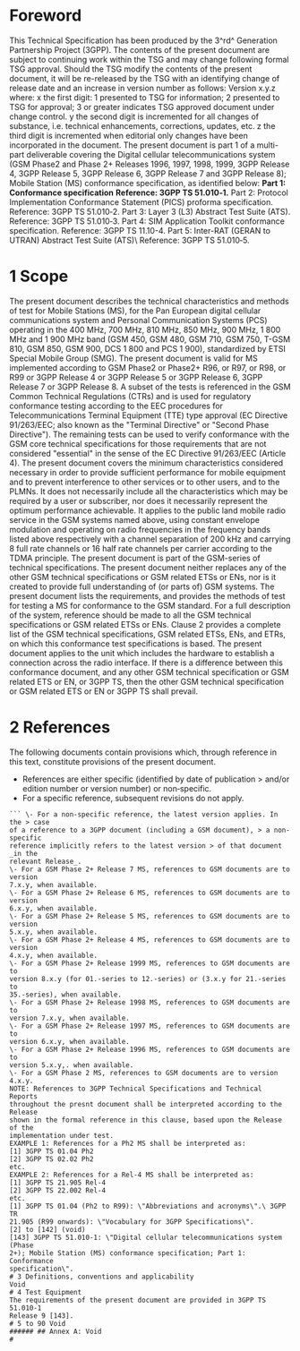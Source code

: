 # Foreword
This Technical Specification has been produced by the 3^rd^ Generation
Partnership Project (3GPP).
The contents of the present document are subject to continuing work within the
TSG and may change following formal TSG approval. Should the TSG modify the
contents of the present document, it will be re-released by the TSG with an
identifying change of release date and an increase in version number as
follows:
Version x.y.z
where:
x the first digit:
1 presented to TSG for information;
2 presented to TSG for approval;
3 or greater indicates TSG approved document under change control.
y the second digit is incremented for all changes of substance, i.e. technical
enhancements, corrections, updates, etc.
z the third digit is incremented when editorial only changes have been
incorporated in the document.
The present document is part 1 of a multi-part deliverable covering the
Digital cellular telecommunications system (GSM Phase2 and Phase 2+ Releases
1996, 1997, 1998, 1999, 3GPP Release 4, 3GPP Release 5, 3GPP Release 6, 3GPP
Release 7 and 3GPP Release 8); Mobile Station (MS) conformance specification,
as identified below:
**Part 1: Conformance specification**
**Reference: 3GPP TS 51.010‑1.**
Part 2: Protocol Implementation Conformance Statement (PICS) proforma
specification.
Reference: 3GPP TS 51.010‑2.
Part 3: Layer 3 (L3) Abstract Test Suite (ATS).
Reference: 3GPP TS 51.010‑3.
Part 4: SIM Application Toolkit conformance specification.
Reference: 3GPP TS 11.10-4.
Part 5: Inter-RAT (GERAN to UTRAN) Abstract Test Suite (ATS)\ Reference: 3GPP
TS 51.010‑5.
# 1 Scope
The present document describes the technical characteristics and methods of
test for Mobile Stations (MS), for the Pan European digital cellular
communications system and Personal Communication Systems (PCS) operating in
the 400 MHz, 700 MHz, 810 MHz, 850 MHz, 900 MHz, 1 800 MHz and 1 900 MHz band
(GSM 450, GSM 480, GSM 710, GSM 750, T-GSM 810, GSM 850, GSM 900, DCS 1 800
and PCS 1 900), standardized by ETSI Special Mobile Group (SMG).
The present document is valid for MS implemented according to GSM Phase2 or
Phase2+ R96, or R97, or R98, or R99 or 3GPP Release 4 or 3GPP Release 5 or
3GPP Release 6, 3GPP Release 7 or 3GPP Release 8.
A subset of the tests is referenced in the GSM Common Technical Regulations
(CTRs) and is used for regulatory conformance testing according to the EEC
procedures for Telecommunications Terminal Equipment (TTE) type approval (EC
Directive 91/263/EEC; also known as the \"Terminal Directive\" or \"Second
Phase Directive\"). The remaining tests can be used to verify conformance with
the GSM core technical specifications for those requirements that are not
considered \"essential\" in the sense of the EC Directive 91/263/EEC (Article
4).
The present document covers the minimum characteristics considered necessary
in order to provide sufficient performance for mobile equipment and to prevent
interference to other services or to other users, and to the PLMNs.
It does not necessarily include all the characteristics which may be required
by a user or subscriber, nor does it necessarily represent the optimum
performance achievable.
It applies to the public land mobile radio service in the GSM systems named
above, using constant envelope modulation and operating on radio frequencies
in the frequency bands listed above respectively with a channel separation of
200 kHz and carrying 8 full rate channels or 16 half rate channels per carrier
according to the TDMA principle.
The present document is part of the GSM-series of technical specifications.
The present document neither replaces any of the other GSM technical
specifications or GSM related ETSs or ENs, nor is it created to provide full
understanding of (or parts of) GSM systems. The present document lists the
requirements, and provides the methods of test for testing a MS for
conformance to the GSM standard.
For a full description of the system, reference should be made to all the GSM
technical specifications or GSM related ETSs or ENs. Clause 2 provides a
complete list of the GSM technical specifications, GSM related ETSs, ENs, and
ETRs, on which this conformance test specifications is based.
The present document applies to the unit which includes the hardware to
establish a connection across the radio interface.
If there is a difference between this conformance document, and any other GSM
technical specification or GSM related ETS or EN, or 3GPP TS, then the other
GSM technical specification or GSM related ETS or EN or 3GPP TS shall prevail.
# 2 References
The following documents contain provisions which, through reference in this
text, constitute provisions of the present document.
  * References are either specific (identified by date of publication > and/or edition number or version number) or non‑specific.
  * For a specific reference, subsequent revisions do not apply.
```{=html}
``` \- For a non-specific reference, the latest version applies. In the > case
of a reference to a 3GPP document (including a GSM document), > a non-specific
reference implicitly refers to the latest version > of that document _in the
relevant Release_.
\- For a GSM Phase 2+ Release 7 MS, references to GSM documents are to version
7.x.y, when available.
\- For a GSM Phase 2+ Release 6 MS, references to GSM documents are to version
6.x.y, when available.
\- For a GSM Phase 2+ Release 5 MS, references to GSM documents are to version
5.x.y, when available.
\- For a GSM Phase 2+ Release 4 MS, references to GSM documents are to version
4.x.y, when available.
\- For a GSM Phase 2+ Release 1999 MS, references to GSM documents are to
version 8.x.y (for 01.-series to 12.-series) or (3.x.y for 21.-series to
35.-series), when available.
\- For a GSM Phase 2+ Release 1998 MS, references to GSM documents are to
version 7.x.y, when available.
\- For a GSM Phase 2+ Release 1997 MS, references to GSM documents are to
version 6.x.y, when available.
\- For a GSM Phase 2+ Release 1996 MS, references to GSM documents are to
version 5.x.y,. when available.
\- For a GSM Phase 2 MS, references to GSM documents are to version 4.x.y.
NOTE: References to 3GPP Technical Specifications and Technical Reports
throughout the presnt document shall be interpreted according to the Release
shown in the formal reference in this clause, based upon the Release of the
implementation under test.
EXAMPLE 1: References for a Ph2 MS shall be interpreted as:
[1] 3GPP TS 01.04 Ph2
[2] 3GPP TS 02.02 Ph2
etc.
EXAMPLE 2: References for a Rel-4 MS shall be interpreted as:
[1] 3GPP TS 21.905 Rel-4
[2] 3GPP TS 22.002 Rel-4
etc.
[1] 3GPP TS 01.04 (Ph2 to R99): \"Abbreviations and acronyms\".\ 3GPP TR
21.905 (R99 onwards): \"Vocabulary for 3GPP Specifications\".
[2] to [142] (void)
[143] 3GPP TS 51.010-1: \"Digital cellular telecommunications system (Phase
2+); Mobile Station (MS) conformance specification; Part 1: Conformance
specification\".
# 3 Definitions, conventions and applicability
Void
# 4 Test Equipment
The requirements of the present document are provided in 3GPP TS 51.010-1
Release 9 [143].
# 5 to 90 Void
###### ## Annex A: Void
#